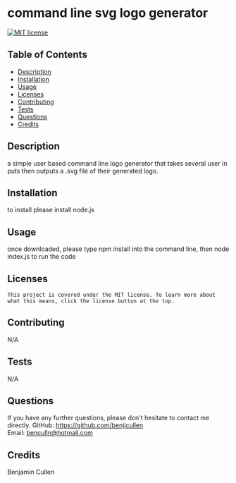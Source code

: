 # command line svg logo generator

  [![MIT license](https://img.shields.io/badge/License-MIT-blue.svg)](https://lbesson.mit-license.org/)

  ## Table of Contents
  * [Description](#description)
  * [Installation](#installation)
  * [Usage](#usage)
  * [Licenses](#licenses)
  * [Contributing](#contributing)
  * [Tests](#tests)
  * [Questions](#questions)
  * [Credits](#credits)

  ## Description
  a simple user based command line logo generator that takes several user in puts then outputs a .svg file of their generated logo.

  ## Installation
  to install please install node.js

  ## Usage
  once downloaded, please type npm install into the command line, then node index.js to run the code

  ## Licenses
    This project is covered under the MIT license. To learn more about what this means, click the license button at the top.

  ## Contributing
  N/A

  ## Tests
  N/A

  ## Questions
  If you have any further questions, please don't hesitate to contact me directly.
  GitHub: https://github.com/benjicullen  
  Email: benculln@hotmail.com

  ## Credits
  Benjamin Cullen
